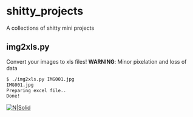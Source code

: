 # shitty_projects
A collections of shitty mini projects

## img2xls.py
Convert your images to xls files! 
**WARNING**: Minor pixelation and loss of data

```sh
$ ./img2xls.py IMG001.jpg
IMG001.jpg
Preparing excel file..
Done!
```

[![N|Solid](https://raw.githubusercontent.com/avinayak/shitty_projects/master/screenshots/img2xls_1.PNG)](https://raw.githubusercontent.com/avinayak/shitty_projects/master/screenshots/img2xls_1.PNG)

